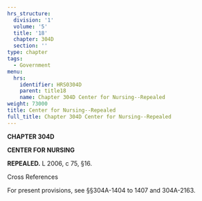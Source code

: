 ```yaml
---
hrs_structure:
  division: '1'
  volume: '5'
  title: '18'
  chapter: 304D
  section: ''
type: chapter
tags:
  - Government
menu:
  hrs:
    identifier: HRS0304D
    parent: title18
    name: Chapter 304D Center for Nursing--Repealed
weight: 73000
title: Center for Nursing--Repealed
full_title: Chapter 304D Center for Nursing--Repealed
---
```

**CHAPTER 304D**

**CENTER FOR NURSING**

**REPEALED.** L 2006, c 75, §16.

Cross References

For present provisions, see §§304A-1404 to 1407 and 304A-2163.